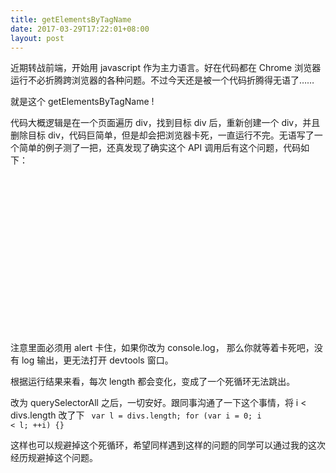 ```yaml
---
title: getElementsByTagName
date: 2017-03-29T17:22:01+08:00
layout: post
---
```


近期转战前端，开始用 javascript 作为主力语言。好在代码都在 Chrome 浏览器运行不必折腾跨浏览器的各种问题。不过今天还是被一个代码折腾得无语了……

就是这个 getElementsByTagName !

代码大概逻辑是在一个页面遍历 div，找到目标 div 后，重新创建一个 div，并且删除目标 div，代码巨简单，但是却会把浏览器卡死，一直运行不完。无语写了一个简单的例子测了一把，还真发现了确实这个 API 调用后有这个问题，代码如下：

<code>
<!DOCTYPE html>
<html>
<head>
  <title></title>
</head>
<body>
<div></div>
<div></div>
<div></div>
<div></div>
<div></div>
<div></div>


<script type="text/javascript">
  var divs=document.getElementsByTagName('div');
  alert(divs.length + ' 11111111111111111111111');
  for (var i = 0; i < divs.length; ++i) {
    var s = document.createElement('div');
    s.innerText= (+new Date());
    var p = divs[i].parentNode;
    if (p) {
      p.insertBefore(s, divs[i]);
      alert(divs.length + ' 00000000000000000000000000000');
    }
  }
</script>
</body>
</html>
</code>

注意里面必须用 alert 卡住，如果你改为 console.log， 那么你就等着卡死吧，没有 log 输出，更无法打开 devtools 窗口。


根据运行结果来看，每次 length 都会变化，变成了一个死循环无法跳出。

改为 querySelectorAll 之后，一切安好。跟同事沟通了一下这个事情，将 i < divs.length 改了下
<code>
  var l = divs.length; for (var i = 0; i < l; ++i) {}
</code>

这样也可以规避掉这个死循环，希望同样遇到这样的问题的同学可以通过我的这次经历规避掉这个问题。
